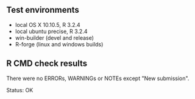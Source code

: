 ## Test environments
* local OS X 10.10.5, R 3.2.4
* local ubuntu precise, R 3.2.4
* win-builder (devel and release)
* R-forge (linux and windows builds)

## R CMD check results
There were no ERRORs, WARNINGs or NOTEs except
"New submission".

Status: OK
